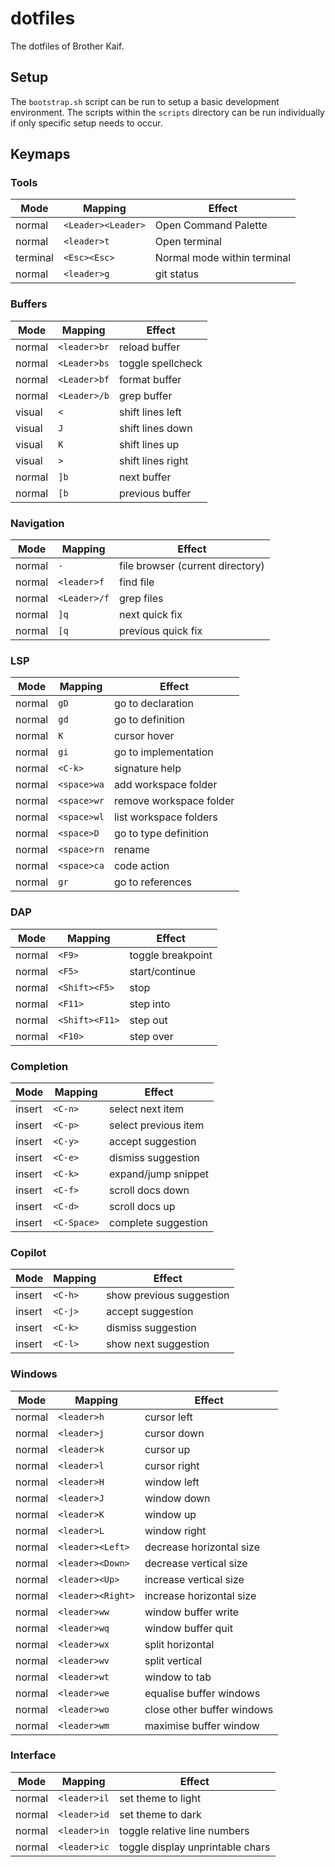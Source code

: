 # dotfiles
The dotfiles of Brother Kaif.

## Setup
The `bootstrap.sh` script can be run to setup a basic development environment. The scripts within the `scripts` directory can be run individually if only specific setup needs to occur.

## Keymaps
### Tools
| Mode     | Mapping            | Effect                      |
|----------|--------------------|-----------------------------|
| normal   | `<Leader><Leader>` | Open Command Palette        |
| normal   | `<leader>t`        | Open terminal               |
| terminal | `<Esc><Esc>`       | Normal mode within terminal |
| normal   | `<leader>g`        | git status                  |

### Buffers
| Mode   | Mapping      | Effect            |
|--------|--------------|-------------------|
| normal | `<leader>br` | reload buffer     |
| normal | `<Leader>bs` | toggle spellcheck |
| normal | `<Leader>bf` | format buffer     |
| normal | `<Leader>/b` | grep buffer       |
| visual | `<`          | shift lines left  |
| visual | `J`          | shift lines down  |
| visual | `K`          | shift lines up    |
| visual | `>`          | shift lines right |
| normal | `]b`         | next buffer       |
| normal | `[b`         | previous buffer   |

### Navigation
| Mode   | Mapping      | Effect                           |
|--------|--------------|----------------------------------|
| normal | `-`          | file browser (current directory) |
| normal | `<leader>f`  | find file                        |
| normal | `<Leader>/f` | grep files                       |
| normal | `]q`         | next quick fix                   |
| normal | `[q`         | previous quick fix               |

### LSP
| Mode   | Mapping     | Effect                  |
|--------|-------------|-------------------------|
| normal | `gD`        | go to declaration       |
| normal | `gd`        | go to definition        |
| normal | `K`         | cursor hover            |
| normal | `gi`        | go to implementation    |
| normal | `<C-k>`     | signature help          |
| normal | `<space>wa` | add workspace folder    |
| normal | `<space>wr` | remove workspace folder |
| normal | `<space>wl` | list workspace folders  |
| normal | `<space>D`  | go to type definition   |
| normal | `<space>rn` | rename                  |
| normal | `<space>ca` | code action             |
| normal | `gr`        | go to references        |

### DAP
| Mode   | Mapping        | Effect            |
|--------|----------------|-------------------|
| normal | `<F9>`         | toggle breakpoint |
| normal | `<F5>`         | start/continue    |
| normal | `<Shift><F5>`  | stop              |
| normal | `<F11>`        | step into         |
| normal | `<Shift><F11>` | step out          |
| normal | `<F10>`        | step over         |

### Completion
| Mode   | Mapping     | Effect               |
|--------|-------------|----------------------|
| insert | `<C-n>`     | select next item     |
| insert | `<C-p>`     | select previous item |
| insert | `<C-y>`     | accept suggestion    |
| insert | `<C-e>`     | dismiss suggestion   |
| insert | `<C-k>`     | expand/jump snippet  |
| insert | `<C-f>`     | scroll docs down     |
| insert | `<C-d>`     | scroll docs up       |
| insert | `<C-Space>` | complete suggestion  |

### Copilot
| Mode   | Mapping | Effect                   |
|--------|---------|--------------------------|
| insert | `<C-h>` | show previous suggestion |
| insert | `<C-j>` | accept suggestion        |
| insert | `<C-k>` | dismiss suggestion       |
| insert | `<C-l>` | show next suggestion     |

### Windows
| Mode   | Mapping           | Effect                     |
|--------|-------------------|----------------------------|
| normal | `<leader>h`       | cursor left                |
| normal | `<leader>j`       | cursor down                |
| normal | `<leader>k`       | cursor up                  |
| normal | `<leader>l`       | cursor right               |
| normal | `<leader>H`       | window left                |
| normal | `<leader>J`       | window down                |
| normal | `<leader>K`       | window up                  |
| normal | `<leader>L`       | window right               |
| normal | `<leader><Left>`  | decrease horizontal size   |
| normal | `<leader><Down>`  | decrease vertical size     |
| normal | `<leader><Up>`    | increase vertical size     |
| normal | `<leader><Right>` | increase horizontal size   |
| normal | `<leader>ww`      | window buffer write        |
| normal | `<leader>wq`      | window buffer quit         |
| normal | `<leader>wx`      | split horizontal           |
| normal | `<leader>wv`      | split vertical             |
| normal | `<leader>wt`      | window to tab              |
| normal | `<leader>we`      | equalise buffer windows    |
| normal | `<leader>wo`      | close other buffer windows |
| normal | `<leader>wm`      | maximise buffer window     |

### Interface
| Mode   | Mapping      | Effect                           |
|--------|--------------|----------------------------------|
| normal | `<leader>il` | set theme to light               |
| normal | `<leader>id` | set theme to dark                |
| normal | `<leader>in` | toggle relative line numbers     |
| normal | `<leader>ic` | toggle display unprintable chars |

